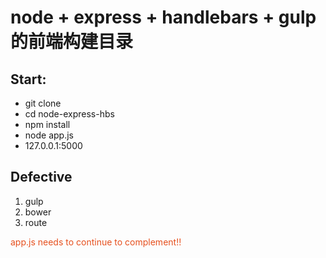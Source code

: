 # node + express + handlebars + gulp的前端构建目录

## Start:
* git clone
* cd node-express-hbs
* npm install
* node app.js
* 127.0.0.1:5000

## Defective

1. gulp
2. bower
3.  route



<div style="color:rgb(230,80,30)">app.js needs to continue to complement!!</div>
